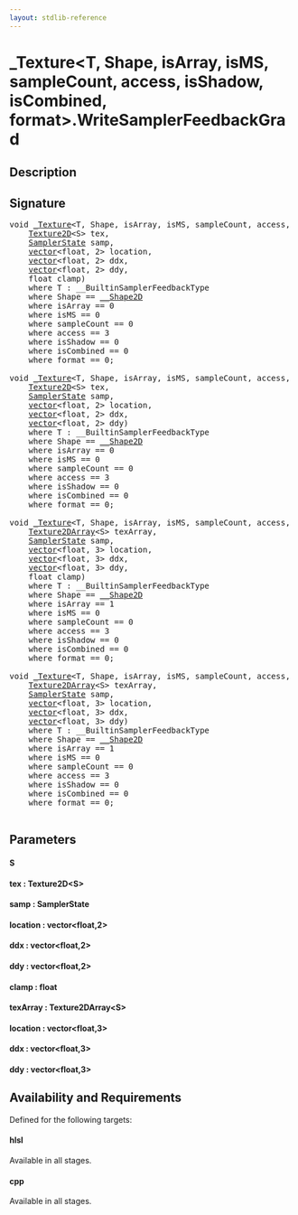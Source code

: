 ```yaml
---
layout: stdlib-reference
---
```


# \_Texture\<T, Shape, isArray, isMS, sampleCount, access, isShadow, isCombined, format\>\.WriteSamplerFeedbackGrad

## Description





## Signature 

<pre>
<span class="code_keyword">void</span> <a href="/stdlib-reference/types/Texture/index" class="code_type">_Texture</a>&lt;T, Shape, isArray, isMS, sampleCount, access, isShadow, isCombined, format&gt;.<a href="/stdlib-reference/types/Texture/WriteSamplerFeedbackGrad">WriteSamplerFeedbackGrad</a>&lt;S&gt;(
    <a href="/stdlib-reference/types/Texture2D">Texture2D</a>&lt;S&gt; <span class='code_param'>tex</span>,
    <a href="/stdlib-reference/types/SamplerState/index" class="code_type">SamplerState</a> <span class='code_param'>samp</span>,
    <a href="/stdlib-reference/types/vector/index" class="code_type">vector</a>&lt;<span class="code_keyword">float</span>, 2&gt; <span class='code_param'>location</span>,
    <a href="/stdlib-reference/types/vector/index" class="code_type">vector</a>&lt;<span class="code_keyword">float</span>, 2&gt; <span class='code_param'>ddx</span>,
    <a href="/stdlib-reference/types/vector/index" class="code_type">vector</a>&lt;<span class="code_keyword">float</span>, 2&gt; <span class='code_param'>ddy</span>,
    <span class="code_keyword">float</span> <span class='code_param'>clamp</span>)
    <span class='code_keyword'>where</span> T : __BuiltinSamplerFeedbackType
    <span class='code_keyword'>where</span> Shape == <a href="/stdlib-reference/types/Shape2D/index" class="code_type">__Shape2D</a>
    <span class='code_keyword'>where</span> isArray == 0
    <span class='code_keyword'>where</span> isMS == 0
    <span class='code_keyword'>where</span> sampleCount == 0
    <span class='code_keyword'>where</span> access == 3
    <span class='code_keyword'>where</span> isShadow == 0
    <span class='code_keyword'>where</span> isCombined == 0
    <span class='code_keyword'>where</span> format == 0;

<span class="code_keyword">void</span> <a href="/stdlib-reference/types/Texture/index" class="code_type">_Texture</a>&lt;T, Shape, isArray, isMS, sampleCount, access, isShadow, isCombined, format&gt;.<a href="/stdlib-reference/types/Texture/WriteSamplerFeedbackGrad">WriteSamplerFeedbackGrad</a>&lt;S&gt;(
    <a href="/stdlib-reference/types/Texture2D">Texture2D</a>&lt;S&gt; <span class='code_param'>tex</span>,
    <a href="/stdlib-reference/types/SamplerState/index" class="code_type">SamplerState</a> <span class='code_param'>samp</span>,
    <a href="/stdlib-reference/types/vector/index" class="code_type">vector</a>&lt;<span class="code_keyword">float</span>, 2&gt; <span class='code_param'>location</span>,
    <a href="/stdlib-reference/types/vector/index" class="code_type">vector</a>&lt;<span class="code_keyword">float</span>, 2&gt; <span class='code_param'>ddx</span>,
    <a href="/stdlib-reference/types/vector/index" class="code_type">vector</a>&lt;<span class="code_keyword">float</span>, 2&gt; <span class='code_param'>ddy</span>)
    <span class='code_keyword'>where</span> T : __BuiltinSamplerFeedbackType
    <span class='code_keyword'>where</span> Shape == <a href="/stdlib-reference/types/Shape2D/index" class="code_type">__Shape2D</a>
    <span class='code_keyword'>where</span> isArray == 0
    <span class='code_keyword'>where</span> isMS == 0
    <span class='code_keyword'>where</span> sampleCount == 0
    <span class='code_keyword'>where</span> access == 3
    <span class='code_keyword'>where</span> isShadow == 0
    <span class='code_keyword'>where</span> isCombined == 0
    <span class='code_keyword'>where</span> format == 0;

<span class="code_keyword">void</span> <a href="/stdlib-reference/types/Texture/index" class="code_type">_Texture</a>&lt;T, Shape, isArray, isMS, sampleCount, access, isShadow, isCombined, format&gt;.<a href="/stdlib-reference/types/Texture/WriteSamplerFeedbackGrad">WriteSamplerFeedbackGrad</a>&lt;S&gt;(
    <a href="/stdlib-reference/types/Texture2DArray">Texture2DArray</a>&lt;S&gt; <span class='code_param'>texArray</span>,
    <a href="/stdlib-reference/types/SamplerState/index" class="code_type">SamplerState</a> <span class='code_param'>samp</span>,
    <a href="/stdlib-reference/types/vector/index" class="code_type">vector</a>&lt;<span class="code_keyword">float</span>, 3&gt; <span class='code_param'>location</span>,
    <a href="/stdlib-reference/types/vector/index" class="code_type">vector</a>&lt;<span class="code_keyword">float</span>, 3&gt; <span class='code_param'>ddx</span>,
    <a href="/stdlib-reference/types/vector/index" class="code_type">vector</a>&lt;<span class="code_keyword">float</span>, 3&gt; <span class='code_param'>ddy</span>,
    <span class="code_keyword">float</span> <span class='code_param'>clamp</span>)
    <span class='code_keyword'>where</span> T : __BuiltinSamplerFeedbackType
    <span class='code_keyword'>where</span> Shape == <a href="/stdlib-reference/types/Shape2D/index" class="code_type">__Shape2D</a>
    <span class='code_keyword'>where</span> isArray == 1
    <span class='code_keyword'>where</span> isMS == 0
    <span class='code_keyword'>where</span> sampleCount == 0
    <span class='code_keyword'>where</span> access == 3
    <span class='code_keyword'>where</span> isShadow == 0
    <span class='code_keyword'>where</span> isCombined == 0
    <span class='code_keyword'>where</span> format == 0;

<span class="code_keyword">void</span> <a href="/stdlib-reference/types/Texture/index" class="code_type">_Texture</a>&lt;T, Shape, isArray, isMS, sampleCount, access, isShadow, isCombined, format&gt;.<a href="/stdlib-reference/types/Texture/WriteSamplerFeedbackGrad">WriteSamplerFeedbackGrad</a>&lt;S&gt;(
    <a href="/stdlib-reference/types/Texture2DArray">Texture2DArray</a>&lt;S&gt; <span class='code_param'>texArray</span>,
    <a href="/stdlib-reference/types/SamplerState/index" class="code_type">SamplerState</a> <span class='code_param'>samp</span>,
    <a href="/stdlib-reference/types/vector/index" class="code_type">vector</a>&lt;<span class="code_keyword">float</span>, 3&gt; <span class='code_param'>location</span>,
    <a href="/stdlib-reference/types/vector/index" class="code_type">vector</a>&lt;<span class="code_keyword">float</span>, 3&gt; <span class='code_param'>ddx</span>,
    <a href="/stdlib-reference/types/vector/index" class="code_type">vector</a>&lt;<span class="code_keyword">float</span>, 3&gt; <span class='code_param'>ddy</span>)
    <span class='code_keyword'>where</span> T : __BuiltinSamplerFeedbackType
    <span class='code_keyword'>where</span> Shape == <a href="/stdlib-reference/types/Shape2D/index" class="code_type">__Shape2D</a>
    <span class='code_keyword'>where</span> isArray == 1
    <span class='code_keyword'>where</span> isMS == 0
    <span class='code_keyword'>where</span> sampleCount == 0
    <span class='code_keyword'>where</span> access == 3
    <span class='code_keyword'>where</span> isShadow == 0
    <span class='code_keyword'>where</span> isCombined == 0
    <span class='code_keyword'>where</span> format == 0;

</pre>

## Parameters

#### S
#### tex : Texture2D\<S\>
#### samp : SamplerState
#### location : vector\<float,2\>
#### ddx : vector\<float,2\>
#### ddy : vector\<float,2\>
#### clamp : float
#### texArray : Texture2DArray\<S\>
#### location : vector\<float,3\>
#### ddx : vector\<float,3\>
#### ddy : vector\<float,3\>

## Availability and Requirements

Defined for the following targets:

#### hlsl
Available in all stages.

#### cpp
Available in all stages.



